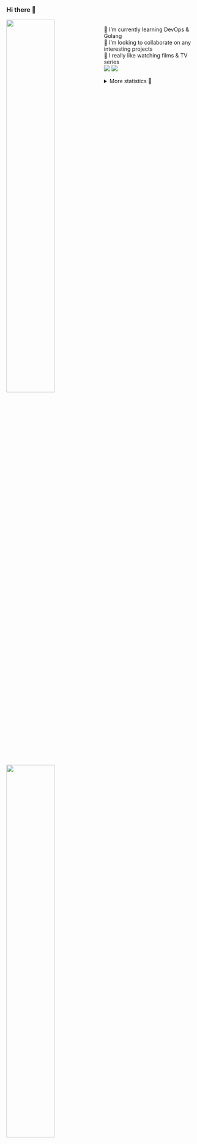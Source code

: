 ### Hi there 👋


[<img align="left" width="50%" src="https://github-readme-stats.vercel.app/api?username=rufusnufus&hide=issues&show_icons=true&count_private=true&theme=transparent&title_color=FF6F40&text_color=FBF9F8&icon_color=F48242&hide_border=true&hide_title=true#gh-dark-mode-only">](https://metrics.lecoq.io/rufusnufus#gh-dark-mode-only)
[<img align="left" width="50%" src="https://github-readme-stats.vercel.app/api?username=rufusnufus&hide=issues&show_icons=true&count_private=true&theme=transparent&title_color=FF6533&text_color=4D4644&icon_color=FF8038&hide_border=true&hide_title=true#gh-light-mode-only">](https://metrics.lecoq.io/rufusnufus#gh-light-mode-only)

<p>
  <br>
  🌱 I’m currently learning DevOps & Golang</br>
  👯 I’m looking to collaborate on any interesting projects</br>
  🎥 I really like watching films & TV series</br>
  <a href="https://linkedin.com/in/rufusnufus"><img src="https://img.shields.io/badge/linkedin-0077B5.svg?style=for-the-badge&logo=linkedin&logoColor=white"/></a>
  <a href="https://t.me/rufusnufus"><img src="https://img.shields.io/badge/-telegram-black?style=for-the-badge&color=blue&logo=telegram"/></a>
</p>

<p text-align="left">
<details>
  <summary>More statistics 👀</summary><br/>

<!--START_SECTION:waka-->
![Code Time](http://img.shields.io/badge/Code%20Time-299%20hrs%2012%20mins-blue)

![Profile Views](http://img.shields.io/badge/Profile%20Views-1-blue)

**I'm an Early 🐤** 

```text
🌞 Morning                4466 commits        ██████░░░░░░░░░░░░░░░░░░░   22.55 % 
🌆 Daytime                10977 commits       ██████████████░░░░░░░░░░░   55.42 % 
🌃 Evening                3753 commits        █████░░░░░░░░░░░░░░░░░░░░   18.95 % 
🌙 Night                  610 commits         █░░░░░░░░░░░░░░░░░░░░░░░░   03.08 % 
```
📅 **I'm Most Productive on Wednesday** 

```text
Monday                   3946 commits        █████░░░░░░░░░░░░░░░░░░░░   19.92 % 
Tuesday                  3715 commits        █████░░░░░░░░░░░░░░░░░░░░   18.76 % 
Wednesday                4010 commits        █████░░░░░░░░░░░░░░░░░░░░   20.25 % 
Thursday                 3240 commits        ████░░░░░░░░░░░░░░░░░░░░░   16.36 % 
Friday                   3490 commits        ████░░░░░░░░░░░░░░░░░░░░░   17.62 % 
Saturday                 547 commits         █░░░░░░░░░░░░░░░░░░░░░░░░   02.76 % 
Sunday                   858 commits         █░░░░░░░░░░░░░░░░░░░░░░░░   04.33 % 
```


📊 **This Week I Spent My Time On** 

```text
💬 Programming Languages: 
Other                    14 hrs 12 mins      ████████████████████░░░░░   81.99 % 
HCL                      1 hr 55 mins        ███░░░░░░░░░░░░░░░░░░░░░░   11.06 % 
YAML                     42 mins             █░░░░░░░░░░░░░░░░░░░░░░░░   04.12 % 
Bash                     25 mins             █░░░░░░░░░░░░░░░░░░░░░░░░   02.43 % 
Terraform                3 mins              ░░░░░░░░░░░░░░░░░░░░░░░░░   00.35 % 

🔥 Editors: 
iTerm2                   14 hrs 6 mins       ████████████████████░░░░░   81.43 % 
VS Code                  3 hrs 13 mins       █████░░░░░░░░░░░░░░░░░░░░   18.57 % 
```

**I Mostly Code in Java** 

```text
Python                   21 repos            ███░░░░░░░░░░░░░░░░░░░░░░   12.14 % 
Smarty                   17 repos            ██░░░░░░░░░░░░░░░░░░░░░░░   09.83 % 
HCL                      6 repos             █░░░░░░░░░░░░░░░░░░░░░░░░   03.47 % 
HTML                     5 repos             █░░░░░░░░░░░░░░░░░░░░░░░░   02.89 % 
Mustache                 4 repos             █░░░░░░░░░░░░░░░░░░░░░░░░   02.31 % 
```




 Last Updated on 22/05/2023 01:04:05 UTC
<!--END_SECTION:waka-->

</details>
</p>
